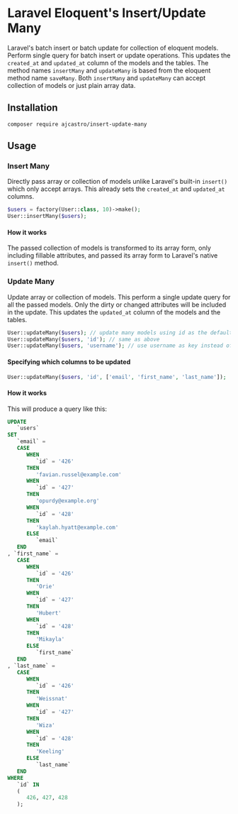 # Laravel Eloquent's Insert/Update Many

Laravel's batch insert or batch update for collection of eloquent models.
Perform single query for batch insert or update operations.
This updates the `created_at` and `updated_at` column of the models and the tables.
The method names `insertMany` and `updateMany` is based from the eloquent method name `saveMany`.
Both `insertMany` and `updateMany` can accept collection of models or just plain array data.

## Installation

```
composer require ajcastro/insert-update-many
```

## Usage

### Insert Many

Directly pass array or collection of models unlike Laravel's built-in `insert()` which only accept arrays.
This already sets the `created_at` and `updated_at` columns.

```php
$users = factory(User::class, 10)->make();
User::insertMany($users);
```

#### How it works

The passed collection of models is transformed to its array form, only including fillable attributes, and passed its array
form to Laravel's native `insert()` method.

### Update Many

Update array or collection of models. This perform a single update query for all the passed models.
Only the dirty or changed attributes will be included in the update.
This updates the `updated_at` column of the models and the tables.

```php
User::updateMany($users); // update many models using id as the default key
User::updateMany($users, 'id'); // same as above
User::updateMany($users, 'username'); // use username as key instead of id

```

#### Specifying which columns to be updated

```php
User::updateMany($users, 'id', ['email', 'first_name', 'last_name']);
```

#### How it works

This will produce a query like this:

```sql
UPDATE
   `users`
SET
   `email` =
   CASE
      WHEN
         `id` = '426'
      THEN
         'favian.russel@example.com'
      WHEN
         `id` = '427'
      THEN
         'opurdy@example.org'
      WHEN
         `id` = '428'
      THEN
         'kaylah.hyatt@example.com'
      ELSE
         `email`
   END
, `first_name` =
   CASE
      WHEN
         `id` = '426'
      THEN
         'Orie'
      WHEN
         `id` = '427'
      THEN
         'Hubert'
      WHEN
         `id` = '428'
      THEN
         'Mikayla'
      ELSE
         `first_name`
   END
, `last_name` =
   CASE
      WHEN
         `id` = '426'
      THEN
         'Weissnat'
      WHEN
         `id` = '427'
      THEN
         'Wiza'
      WHEN
         `id` = '428'
      THEN
         'Keeling'
      ELSE
         `last_name`
   END
WHERE
   `id` IN
   (
      426, 427, 428
   );
```
